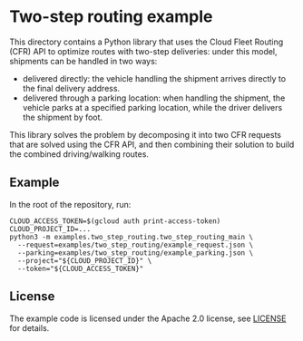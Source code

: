 # Two-step routing example

This directory contains a Python library that uses the Cloud Fleet Routing (CFR)
API to optimize routes with two-step deliveries: under this model, shipments can
be handled in two ways:
- delivered directly: the vehicle handling the shipment arrives directly to the
  final delivery address.
- delivered through a parking location: when handling the shipment, the vehicle
  parks at a specified parking location, while the driver delivers the shipment
  by foot.

This library solves the problem by decomposing it into two CFR requests that are
solved using the CFR API, and then combining their solution to build the
combined driving/walking routes.

## Example

In the root of the repository, run:

```
CLOUD_ACCESS_TOKEN=$(gcloud auth print-access-token)
CLOUD_PROJECT_ID=...
python3 -m examples.two_step_routing.two_step_routing_main \
  --request=examples/two_step_routing/example_request.json \
  --parking=examples/two_step_routing/example_parking.json \
  --project="${CLOUD_PROJECT_ID}" \
  --token="${CLOUD_ACCESS_TOKEN}"
```

## License

The example code is licensed under the Apache 2.0 license, see
[LICENSE](../../LICENSE) for details.
